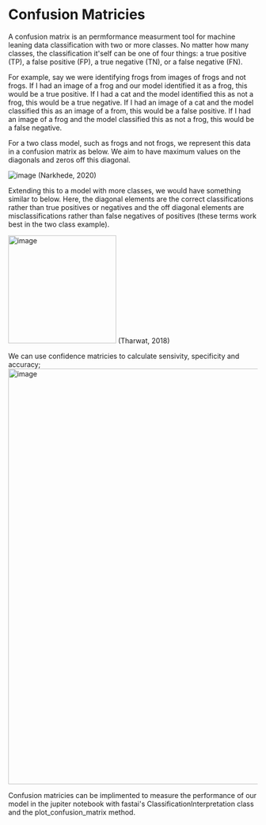# Confusion Matricies
A confusion matrix is an permformance measurment tool for machine leaning data classification with two or more classes. No matter how many classes, the classification it'self can be one of four things: a true positive (TP), a false positive (FP), a true negative (TN), or a false negative (FN). 

For example, say we were identifying frogs from images of frogs and not frogs. If I had an image of a frog and our model identified it as a frog, this would be a true positive. If I had a cat and the model identified this as not a frog, this would be a true negative. If I had an image of a cat and the model classified this as an image of a from, this would be a false positive. If I had an image of a frog and the model classified this as not a frog, this would be a false negative. 

For a two class model, such as frogs and not frogs, we represent this data in a confusion matrix as below. We aim to have maximum values on the diagonals and zeros off this diagonal. 

![image](https://github.com/CaitiePhillips/CaitiePhillips.github.io/assets/61171103/2a865b80-4e97-432b-b785-ccfe2f2b3afa)
(Narkhede, 2020)

Extending this to a model with more classes, we would have something similar to below. Here, the diagonal elements are the correct classifications rather than true positives or negatives and the off diagonal elements are misclassifications rather than false negatives of positives (these terms work best in the two class example). 

<img width="218" alt="image" src="https://github.com/CaitiePhillips/CaitiePhillips.github.io/assets/61171103/f41fa942-b656-4f0e-8eba-0ef33d317678">
(Tharwat, 2018)

We can use confidence matricies to calculate sensivity, specificity and accuracy; 
<img width="839" alt="image" src="https://github.com/CaitiePhillips/CaitiePhillips.github.io/assets/61171103/68fe7dcb-b481-4ca7-8153-9b04fcc386db">

Confusion matricies can be implimented to measure the performance of our model in the jupiter notebook with fastai's ClassificationInterpretation class and the plot_confusion_matrix method. 

